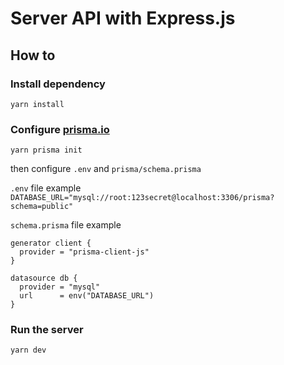 # Server API with Express.js

## How to
### Install dependency
`yarn install`

### Configure [prisma.io](http://prisma.io)
`yarn prisma init`

then configure `.env` and `prisma/schema.prisma`

`.env` file example
`DATABASE_URL="mysql://root:123secret@localhost:3306/prisma?schema=public"`

`schema.prisma` file example
```
generator client {
  provider = "prisma-client-js"
}

datasource db {
  provider = "mysql"
  url      = env("DATABASE_URL")
}
```

### Run the server
`yarn dev`